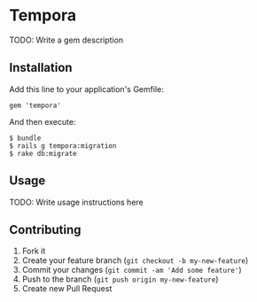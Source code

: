 # Tempora

TODO: Write a gem description

## Installation

Add this line to your application's Gemfile:

    gem 'tempora'

And then execute:

    $ bundle
    $ rails g tempora:migration
    $ rake db:migrate

## Usage

TODO: Write usage instructions here

## Contributing

1. Fork it
2. Create your feature branch (`git checkout -b my-new-feature`)
3. Commit your changes (`git commit -am 'Add some feature'`)
4. Push to the branch (`git push origin my-new-feature`)
5. Create new Pull Request
